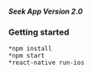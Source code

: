 ##### Seek App Version 2.0

### Getting started

```
*npm install
*npm start
*react-native run-ios
```

